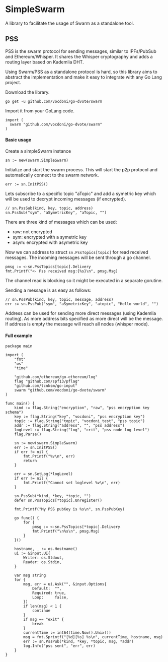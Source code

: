 # SimpleSwarm

A library to facilitate the usage of Swarm as a standalone tool.

## PSS

PSS is the swarm protocol for sending messages, similar to IPFs/PubSub and Ethereum/Whisper.
It shares the Whisper cryptography and adds a routing layer based on Kademlia DHT.

Using Swarm/PSS as a standalone protocol is hard, so this library aims to abstract the implementation and make it easy to integrate with any Go Lang project. 

Download the library.
```
go get -u github.com/vocdoni/go-dvote/swarm
```

Import it from your GoLang code.

```
import ( 
  swarm "github.com/vocdoni/go-dvote/swarm" 
)
```

#### Basic usage

Create a simpleSwarm instance
```
sn := new(swarm.SimpleSwarm)
```

Initialize and start the swarm process. This will start the p2p protocol and automatically connect to the swarm network.
```
err := sn.InitPSS()
```

Lets subscribe to a specific topic "aTopic" and add a symetric key which will be used to decrypt incoming messages (if encrypted).

```
// sn.PssSub(kind, key, topic, address)
sn.PssSub("sym", "aSymetricKey", "aTopic, "")
```

There are three kind of messages which can be used:

+ raw: not encrypted
+ sym: encrypted with a symetric key
+ asym: encrypted with asymetric key


Now we can address to struct `sn.PssTopics[topic]` for read received messages. The incoming messages will be sent through a go channel.

```
pmsg := <-sn.PssTopics[topic].Delivery
fmt.Printf("<- Pss received msg:{%s}\n", pmsg.Msg)
```
The channel read is blocking so it might be executed in a separate gorutine.

Sending a message is as easy as follows:

```
// sn.PssPub(kind, key, topic, message, address)
err := sn.PssPub("sym", "aSymetricKey", "atopic", "Hello world", "")
```
Address can be used for sending more direct messages (using Kademlia routing). As more address bits specified as more direct will be the message. If address is empty the message will reach all nodes (whisper mode).

#### Full example

```
package main

import (
	"fmt"
	"os"
	"time"

	"github.com/ethereum/go-ethereum/log"
	flag "github.com/spf13/pflag"
	"github.com/tcnksm/go-input"
	swarm "github.com/vocdoni/go-dvote/swarm"
)

func main() {
	kind := flag.String("encryption", "raw", "pss encryption key schema")
	key := flag.String("key", "vocdoni", "pss encryption key")
	topic := flag.String("topic", "vocdoni_test", "pss topic")
	addr := flag.String("address", "", "pss address")
	logLevel := flag.String("log", "crit", "pss node log level")
	flag.Parse()

	sn := new(swarm.SimpleSwarm)
	err := sn.InitPSS()
	if err != nil {
		fmt.Printf("%v\n", err)
		return
	}

	err = sn.SetLog(*logLevel)
	if err != nil {
		fmt.Printf("Cannot set loglevel %v\n", err)
	}

	sn.PssSub(*kind, *key, *topic, "")
	defer sn.PssTopics[*topic].Unregister()

	fmt.Printf("My PSS pubKey is %s\n", sn.PssPubKey)

	go func() {
		for {
			pmsg := <-sn.PssTopics[*topic].Delivery
			fmt.Printf("\n%s\n", pmsg.Msg)
		}
	}()

	hostname, _ := os.Hostname()
	ui := &input.UI{
		Writer: os.Stdout,
		Reader: os.Stdin,
	}

	var msg string
	for {
		msg, err = ui.Ask("", &input.Options{
			Default:  "",
			Required: true,
			Loop:     false,
		})
		if len(msg) < 1 {
			continue
		}
		if msg == "exit" {
			break
		}
		currentTime := int64(time.Now().Unix())
		msg = fmt.Sprintf("[%d][%s] %s\n", currentTime, hostname, msg)
		err := sn.PssPub(*kind, *key, *topic, msg, *addr)
		log.Info("pss sent", "err", err)
	}
}

```

